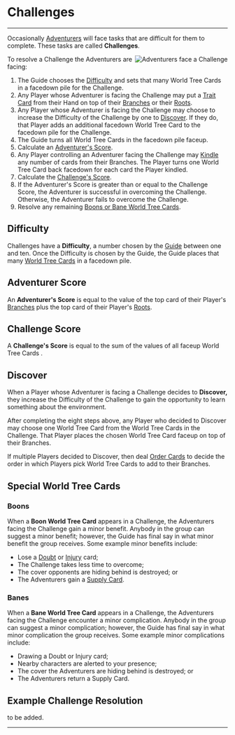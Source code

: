 # Challenges

---

Occasionally [Adventurers](Basics##Adventurer) will face tasks that are difficult for them to complete. These tasks are called **Challenges**.

<img align="right" src="Challenge.png" alt="Adventurers face a Challenge">

To resolve a Challenge the Adventurers are facing:
1. The Guide chooses the [Difficulty](Challenges##Difficulty) and sets that many World Tree Cards in a facedown pile for the Challenge. 
2. Any Player whose Adventurer is facing the Challenge may put a [Trait Card](TraitCards) from their Hand on top of their [Branches](CardZones##Branches) or their [Roots](CardZones##Roots).
2. Any Player whose Adventurer is facing the Challenge may choose to increase the Difficulty of the Challenge by one to [Discover](Challenges##Discover). If they do, that Player adds an additional facedown World Tree Card to the facedown pile for the Challenge.
3. The Guide turns all World Tree Cards in the facedown pile faceup.
4. Calculate an [Adventurer's Score](Challenges##Adventurer%20Score). 
6. Any Player controlling an Adventurer facing the Challenge may [Kindle](CardZones##Kindling) any number of cards from their Branches. The Player turns one World Tree Card back facedown for each card the Player kindled.
7. Calculate the [Challenge's Score](Challenges##Challenge%20Score).
8. If the Adventurer's Score is greater than or equal to the Challenge Score, the Adventurer is successful in overcoming the Challenge. Otherwise, the Adventurer fails to overcome the Challenge. 
9. Resolve any remaining [Boons or Bane World Tree Cards](Challenges##Special%20World%20Tree%20Cards). 

## Difficulty

Challenges have a **Difficulty**, a number chosen by the [Guide](Basics###Guide) between one and ten. Once the Difficulty is chosen by the Guide, the Guide places that many [World Tree Cards](WorldTreeCards) in a facedown pile. 

## Adventurer Score

An **Adventurer's Score** is equal to the value of the top card of their Player's [Branches](CardZones##Branches) plus the top card of their Player's [Roots](CardZones##Roots). 

## Challenge Score

A **Challenge's Score** is equal to the sum of the values of all faceup World Tree Cards .

## Discover

When a Player whose Adventurer is facing a Challenge decides to **Discover,** they increase the Difficulty of the Challenge to gain the opportunity to learn something about the environment. 

After completing the eight steps above, any Player who decided to Discover may choose one World Tree Card from the World Tree Cards in the Challenge. That Player places the chosen World Tree Card faceup on top of their Branches. 

If multiple Players decided to Discover, then deal [Order Cards](OrderCards) to decide the order in which Players pick World Tree Cards to add to their Branches. 

## Special World Tree Cards

### Boons

When a **Boon World Tree Card** appears in a Challenge, the Adventurers facing the Challenge gain a minor benefit. Anybody in the group can suggest a minor benefit; however, the Guide has final say in what minor benefit the group receives. Some example minor benefits include:
- Lose a [Doubt](ConsequenceCards##Doubt) or [Injury](ConsequenceCards##Injury) card; 
- The Challenge takes less time to overcome;
- The cover opponents are hiding behind is destroyed; or
- The Adventurers gain a [Supply Card](GearandSupplyCards#Supply%20Cards). 

### Banes

When a **Bane World Tree Card** appears in a Challenge, the Adventurers facing the Challenge encounter a minor complication. Anybody in the group can suggest a minor complication; however, the Guide has final say in what minor complication the group receives. Some example minor complications include: 
- Drawing a Doubt or Injury card;
- Nearby characters are alerted to your presence;
- The cover the Adventurers are hiding behind is destroyed; or
- The Adventurers return a Supply Card. 

## Example Challenge Resolution

to be added.

<!-- 

Insert example Challenge Resolution

-->

---
